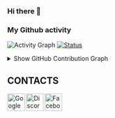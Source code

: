 ### Hi there 👋


### My Github activity

![Activity Graph](https://github-readme-stats.vercel.app/api?username=demershow&count_private=false)
[![Status](https://github-readme-streak-stats.herokuapp.com/?user=demershow&theme=chartreuse-dark)](https://github.com/jdkeds)

<details>
  <summary>Show GitHub Contribution Graph</summary>
  <img src="https://activity-graph.herokuapp.com/graph?username=demershow&theme=github" />
</details>

## CONTACTS
[<img align="left" alt="Google" width="40px" src="https://icons-for-free.com/iconfiles/png/512/email+gmail+google+internet+message+icon-1320192780259745073.png" />][Gmail]
[<img align="left" alt="Discord" width="40px" src="https://icons-for-free.com/iconfiles/png/512/discord-1329858313674015658.png" />][Discord]
[<img align="left" alt="Facebook" width="40px" src="https://icons-for-free.com/iconfiles/png/512/skype+social+icon-1320194697507520114.png" />][Skype]



<br /><br /><br />
---


[Gmail]: mailto:demersontorres520@gmail.com
[Skype]: https://twitter.com/demershowww
[Discord]: https://discord.com/dmr<3soph#9772

<!--
**Demershow/Demershow** is a ✨ _special_ ✨ repository because its `README.md` (this file) appears on your GitHub profile.

Here are some ideas to get you started:

- 🔭 I’m currently working on ...
- 🌱 I’m currently learning ...
- 👯 I’m looking to collaborate on ...
- 🤔 I’m looking for help with ...
- 💬 Ask me about ...
- 📫 How to reach me: ...
- 😄 Pronouns: ...
- ⚡ Fun fact: ...
-->
